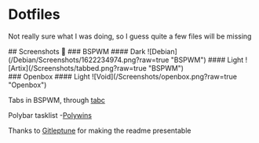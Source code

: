 
<h1>Dotfiles</h1>
<p >Not really sure what I was doing, so I guess quite a few files will be missing  </p>
## Screenshots 🌺
### BSPWM
#### Dark
![Debian](/Debian/Screenshots/1622234974.png?raw=true "BSPWM")
#### Light
![Artix](/Screenshots/tabbed.png?raw=true "BSPWM")</br>
### Openbox
#### Light
![Void](/Screenshots/openbox.png?raw=true "Openbox")
<p>Tabs in BSPWM, through <a href="https://gist.github.com/jpentland/468a42c172eb607bb950f5d00606312c">tabc</a></p>
<p>Polybar tasklist -<a href="https://github.com/tam-carre/polywins">Polywins</a></p>
<p> Thanks to <a href="https://github.com/Gitleptune">Gitleptune</a> for making the readme presentable</p>

